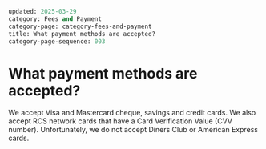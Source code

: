 ```meta
updated: 2025-03-29
category: Fees and Payment
category-page: category-fees-and-payment
title: What payment methods are accepted?
category-page-sequence: 003
```

# What payment methods are accepted?  

We accept Visa and Mastercard cheque, savings and credit cards. We also accept RCS network cards that have a Card Verification Value (CVV number). Unfortunately, we do not accept Diners Club or American Express cards. 
